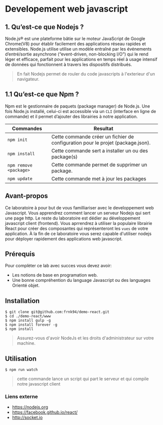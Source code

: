 # Developement web javascript

## 1. Qu’est-ce que Nodejs ?
Node.js® est une plateforme bâtie sur le moteur JavaScript de Google Chrome(V8) pour établir facilement des applications réseau rapides et extensibles. Node.js utilise utilise un modèle entraîné par les événements d’entré/sortie asynchrone (“event-driven, non-blocking I/O”) qui le rend léger et efficace, parfait pour les applications en temps réel à usage intensif de données qui fonctionnent à travers les dispositifs distribués.
> En fait Nodejs permet de rouler du code javascripts à l'exterieur d'un navigateur.

## 1.1 Qu’est-ce que Npm ?
Npm est le gestionnaire de paquets (package manager) de Node.js. Une fois Node.js installé, celui-ci est accessible via un `CLI` (interface en ligne de commande) et il permet d’ajouter des librairies à notre application.

| Commandes              | Resultat                                                                             |
|------------------------|--------------------------------------------------------------------------------------|
| `npm init`             | Cette commande créer un fichier de configuration pour le projet (package.json).      |
| `npm install`          | Cette commande sert a installer un ou des package(s)                                 |
| `npm remove <package>` | Cette commande permet de supprimer un package.                                       |
| `npm update`           | Cette commande met à jour les packages                                               |

## Avant-propos
Ce laboratoire à pour but de vous familliariser avec le developpement web Javascript. Vous apprendrez comment lancer un serveur Nodejs qui sert une page http. Le reste du laboratoire est dédier au développement javascript client (frontend). Vous aprrendrez à utiliser la populaire librairie React pour créer des composantes qui représenteront les `vues` de votre application. À la fin de ce laboratoire vous serez capable d'utiliser nodejs pour déployer rapidement des applications web javascript.

## Prérequis
Pour complèter ce lab avec succes vous devez avoir:
+ Les notions de base en programation web.
+ Une bonne compréhention du language Javascript ou des languages Orienté objet.

## Installation
```
$ git clone git@github.com:frnk94/demo-react.git
$ cd ./demo-react/www
$ npm install gulp -g
$ npm install forever -g
$ npm install
```
> Assurez-vous d'avoir NodeJs et les droits d'administrateur sur votre machine.

## Utilisation
`$ npm run watch `
> cette commande lance un script qui part le serveur et qui compile notre javascript client

### Liens externe
+ https://nodejs.org
+ https://facebook.github.io/react/
+ http://socket.io
